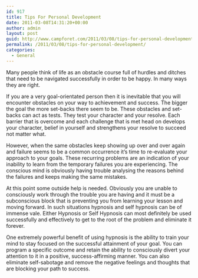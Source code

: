 ```yaml
---
id: 917
title: Tips For Personal Development
date: 2011-03-08T14:31:20+00:00
author: admin
layout: post
guid: http://www.campforet.com/2011/03/08/tips-for-personal-development/
permalink: /2011/03/08/tips-for-personal-development/
categories:
  - General
---
```

Many people think of life as an obstacle course full of hurdles and ditches that need to be navigated successfully in order to be happy. In many ways they are right.

If you are a very goal-orientated person then it is inevitable that you will encounter obstacles on your way to achievement and success. The bigger the goal the more set-backs there seem to be. These obstacles and set-backs can act as tests. They test your character and your resolve. Each barrier that is overcome and each challenge that is met head on develops your character, belief in yourself and strengthens your resolve to succeed not matter what.

However, when the same obstacles keep showing up over and over again and failure seems to be a common occurrence it&#8217;s time to re-evaluate your approach to your goals. These recurring problems are an indication of your inability to learn from the temporary failures you are experiencing. The conscious mind is obviously having trouble analysing the reasons behind the failures and keeps making the same mistakes.

At this point some outside help is needed. Obviously you are unable to consciously work through the trouble you are having and it must be a subconscious block that is preventing you from learning your lesson and moving forward. In such situations hypnosis and self hypnosis can be of immense vale. Either Hypnosis or Self Hypnosis can most definitely be used successfully and effectively to get to the root of the problem and eliminate it forever.

One extremely powerful benefit of using hypnosis is the ability to train your mind to stay focused on the successful attainment of your goal. You can program a specific outcome and retain the ability to consciously divert your attention to it in a positive, success-affirming manner. You can also eliminate self-sabotage and remove the negative feelings and thoughts that are blocking your path to success.